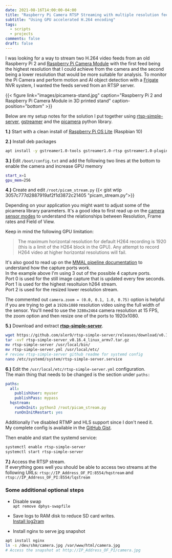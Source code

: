 ```yaml
---
date: 2021-08-16T14:00:00-04:00
title: "Raspberry Pi Camera RTSP Streaming with multiple resolution feeds"
subtitle: "Using GPU accelerated H.264 encoding"
tags:
  - scripts
  - projects
comments: false
draft: false
---
```


I was looking for a way to stream two H.264 video feeds from an old Raspberry Pi 2 and [Raspberry Pi Camera Module](https://www.raspberrypi.org/products/camera-module-v2/) with the first feed being the highest resolution that I could achieve from the camera and the second being a lower resolution that would be more suitable for analysis.
To monitor the Pi Camera and perform motion and AI object detection with a [Frigate](https://blakeblackshear.github.io/frigate/) NVR system, I wanted the feeds served from an RTSP server.
<!--more-->
{{< figure link="images/picamera-stand.jpg" caption="Raspberry Pi 2 and Raspberry Pi Camera Module in 3D printed stand" caption-position="bottom" >}}

Below are my setup notes for the solution I put together using [rtsp-simple-server](https://github.com/aler9/rtsp-simple-server/), [gstreamer](https://gstreamer.freedesktop.org/documentation/tools/gst-launch.html) and the [picamera](https://picamera.readthedocs.io/) python library.

**1.)** Start with a clean install of [Raspberry Pi OS Lite](https://www.raspberrypi.org/software/operating-systems/) (Raspbian 10)

**2.)** Install deb packages
``` bash
apt install -y gstreamer1.0-tools gstreamer1.0-rtsp gstreamer1.0-plugins-bad python3-picamera
```
**3.)** Edit `/boot/config.txt` and add the following two lines at the bottom to enable the camera and increase GPU memory
```bash
start_x=1
gpu_mem=256
```

**4.)** Create and edit `/root/picam_stream.py`
{{< gist wtip 3057c777d2887919af2f1d3872c21405 "picam_stream.py">}}

Depending on your application you might want to adjust some of the picamera library parameters.
It's a good idea to first read up on the [camera sensor modes](https://picamera.readthedocs.io/en/release-1.13/fov.html#sensor-modes) to understand the relationships between Resolution, Frame rates and Field of View.  

Keep in mind the following GPU limitation:  
>The maximum horizontal resolution for default H264 recording is 1920 (this is a limit of the H264 block in the GPU). Any attempt to record H264 video at higher horizontal resolutions will fail.

It's also good to read up on the [MMAL pipeline documentation](https://picamera.readthedocs.io/en/release-1.13/fov.html#pipelines) to understand how the capture ports work.  
In the example above I'm using 3 out of the possible 4 capture ports.  
Port 0 is used for the still image capture that is updated every few seconds.  
Port 1 is used for the highest resoltuion h264 stream.  
Port 2 is used for the resized lower resolution stream.  

The commented out `camera.zoom = (0.0, 0.1, 1.0, 0.75)` option is helpful if you are trying to get a `1920x1080` resolution video using the full width of the sensor.
You'll need to use the `3280x2464` camera resolution at 15 FPS, the zoom option and then resize one of the ports to 1920x1080.

**5.)** Download and extract **[rtsp-simple-server](https://github.com/aler9/rtsp-simple-server/)**.
``` bash
wget https://github.com/aler9/rtsp-simple-server/releases/download/v0.16.4/rtsp-simple-server_v0.16.4_linux_armv7.tar.gz
tar -xvf rtsp-simple-server_v0.16.4_linux_armv7.tar.gz
mv rtsp-simple-server /usr/local/bin/
mv rtsp-simple-server.yml /usr/local/etc/
# review rtsp-simple-server github readme for systemd config
nano /etc/systemd/system/rtsp-simple-server.service
```
**6.)** Edit the `/usr/local/etc/rtsp-simple-server.yml` configuration.  
The main thing that needs to be changed is the section under `paths:`
``` yaml
paths:
  all:
    publishUser: myuser
    publishPass: mypass
  hqstream:
    runOnInit: python3 /root/picam_stream.py
    runOnInitRestart: yes
```
Additionally I've disabled RTMP and HLS support since I don't need it.  
My complete config is available in the [GitHub Gist](https://gist.github.com/wtip/3057c777d2887919af2f1d3872c21405#file-rtsp-simple-server-yml).

Then enable and start the systemd service:
```bash
systemctl enable rtsp-simple-server
systemctl start rtsp-simple-server
```

**7.)** Access the RTSP stream.  
If everything goes well you should be able to access two streams at the following URLs:
`rtsp://IP_Address_OF_PI:8554/hqstream` and 
`rtsp://IP_Address_OF_PI:8554/lqstream`



### Some additional optional steps
- Disable swap  
`apt remove dphys-swapfile`

- Save logs to RAM disk to reduce SD card writes.  
[Install log2ram](https://github.com/azlux/log2ram)

- Install nginx to serve jpg snapshot  
``` bash
apt install nginx
ln -s /dev/shm/camera.jpg /var/www/html/camera.jpg
# Access the snapshot at http://IP_Address_OF_PI/camera.jpg
```

